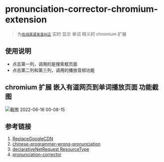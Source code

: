 # pronunciation-corrector-chromium-extension

> 为[`在线英语发音纠正`](https://github.com/songquanpeng/pronunciation-corrector.git) 实时 显示 单词 释义的 chromium 扩展

## 使用说明

- 点击第一列，调用的是搜索框页面
- 点击第二列和第三列，调用的播放音频功能

## chromium 扩展 嵌入有道网页到单词播放页面 功能截图

![截图 2022-06-16 00-08-15](https://user-images.githubusercontent.com/6836228/173874518-9ef85093-0cda-4beb-acc9-61111576bbd7.png)

## 参考链接

1. [ReplaceGoogleCDN](https://github.com/justjavac/ReplaceGoogleCDN.git)
2. [chinese-programmer-wrong-pronunciation](https://github.com/shimohq/chinese-programmer-wrong-pronunciation.git)
3. [ declarativeNetRequest ResourceType](https://developer.chrome.com/docs/extensions/reference/declarativeNetRequest/#type-ResourceType)
4. [pronunciation-corrector](https://github.com/songquanpeng/pronunciation-corrector.git)

